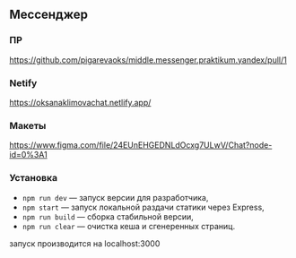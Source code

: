 ## Мессенджер

### ПР

https://github.com/pigarevaoks/middle.messenger.praktikum.yandex/pull/1

### Netify

https://oksanaklimovachat.netlify.app/

### Макеты

https://www.figma.com/file/24EUnEHGEDNLdOcxg7ULwV/Chat?node-id=0%3A1

### Установка

-   `npm run dev` — запуск версии для разработчика,
-   `npm start` — запуск локальной раздачи статики через Express,
-   `npm run build` — сборка стабильной версии,
-   `npm run clear` — очистка кеша и сгенеренных страниц.

запуск производится на localhost:3000
